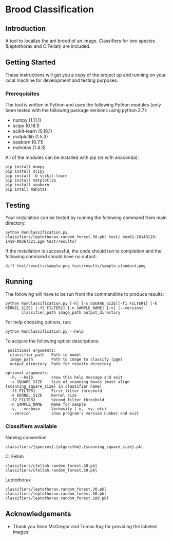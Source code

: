 # Brood Classification

## Introduction

A tool to localize the ant brood of an image. Classifiers for two species (Leptothorax and C.Fellah) are included. 

## Getting Started

These instructions will get you a copy of the project up and running on your local machine for development and testing purposes.

### Prerequisites

The tool is written in Python and uses the following Python modules (only been tested with the following package versions using python 2.7): 

* numpy (1.11.1)
* scipy (0.18.1)
* scikit-learn (0.18.1)
* matplotlib (1.5.3)
* seaborn (0.7.1)
* mahotas (1.4.3)

All of the modules can be installed with pip (or with anaconda):

```
pip install numpy
pip install scipy
pip install -U scikit-learn
pip install matplotlib
pip install seaborn
pip intall mahotas
```

## Testing

Your installation can be tested by running the following command from main directory:

```
python RunClassification.py classifiers/leptothorax.random_forest.50.pkl test/ box61-20140119-1410-00367221.pgm test/results/
```

If the installation is successful, the code should run to completion and the following command should have no output:

```
diff test/results/sample.png test/results/sample.standard.png
```

## Running 

The following will have to be run from the commandline to produce results:

```
python RunClassification.py [-h] [-s SQUARE_SIZE][-f1 FILTER1] [-k KERNEL_SIZE] [-f2 FILTER2] [-n SAMPLE_NAME] [-v] [--version]
       classifier_path image_path output_directory
```

For help choosing options, run:

```
python RunClassification.py --help
```
To acquire the following option descriptions:

```
 positional arguments:
  classifier_path   Path to model
  image_path        Path to image to classify (pgm)
  output_directory  Path for results directory

optional arguments:
  -h, --help        show this help message and exit
  -s SQUARE_SIZE    Size of scanning boxes (must align {scanning_square_size} in classifier name)
  -f1 FILTER1       First filter threshold
  -k KERNEL_SIZE    Kernel size
  -f2 FILTER2       Second filter threshold
  -n SAMPLE_NAME    Name for sample
  -v, --verbose     Verbosity (-v, -vv, etc)
  --version         show program's version number and exit
```

### Classifiers available

Naming convention

```
classifiers/{species}.{algorithm}.{scanning_square_size}.pkl
```

C. Fellah

```
classifiers/cfellah.random_forest.30.pkl 
classifiers/cfellah.random_forest.50.pkl
```

Leptothorax

```
classifiers/leptothorax.random_forest.30.pkl 
classifiers/leptothorax.random_forest.50.pkl
classifiers/leptothorax.random_forest.100.pkl
```

## Acknowledgements

* Thank you Sean McGregor and Tomas Kay for providing the labeled images!
